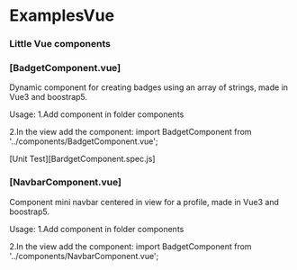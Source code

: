 # ExamplesVue
### Little Vue components 

  ### [BadgetComponent.vue]

  Dynamic component for creating badges using an array of strings, made in Vue3 and boostrap5.
  
  Usage: 
  1.Add component in folder components
  
  2.In the view add the component:
  <BadgetComponent :array-badgets="arrayBadgets" />
  import BadgetComponent from '../components/BadgetComponent.vue';

  [Unit Test][BardgetComponent.spec.js]
  

  ### [NavbarComponent.vue]

  Component mini navbar centered in view for a profile, made in Vue3 and boostrap5.
  
  Usage: 
  1.Add component in folder components
  
  2.In the view add the component:
  <NavbarComponent/>
  import BadgetComponent from '../components/NavbarComponent.vue';

